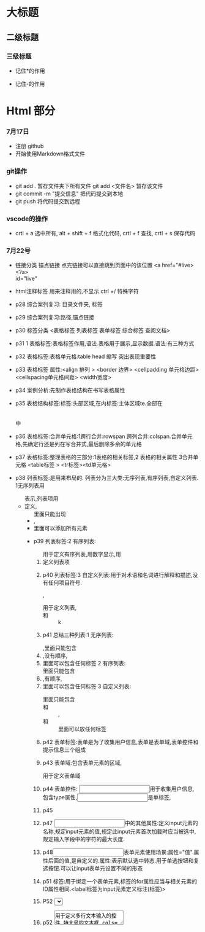 # 大标题
## 二级标题
### 三级标题
  * 记住*的作用
  - 记住-的作用

# Html 部分

### 7月17日
  * 注册 github
  * 开始使用Markdown格式文件

### git操作
  * git add . 暂存文件夹下所有文件 git add <文件名> 暂存该文件
  * git commit -m "提交信息" 把代码提交到本地
  * git push 将代码提交到远程
  
### vscode的操作
  * crtl + a 选中所有, alt + shift + f 格式化代码, crtl + f 查找, crtl + s 保存代码

### 7月22号
  * 链接分类 锚点链接  点完链接可以直接跳到页面中的该位置 <a href="#live><?a><br />   id="live"
  * html注释标签   用来注释用的,不显示 ctrl +/   特殊字符 
  * p28 综合案列复习: 目录文件夹,  标签
  * p29 综合案列复习:路径,锚点链接
  * p30 标签分类 <表格标签  列表标签 表单标签 综合标签 查阅文档>
  * p31 1 表格标签:表格标签作用,语法.表格用于展示,显示数据.语法:有三种方式
  * p32 表格标签:表格单元格:<th>table head 缩写  突出表现重要性
  * p33 表格标签  属性:<align 排列 > <border 边界> <cellpadding 单元格边距> <cellspacing单元格间距> <width宽度>
  * p34 案例分析:先制作表格结构在书写表格属性
  * p35 表格结构标签:<thead>标签:头部区域,<thead>在<tr>内<tbody>标签:主体区域te.全部在<table></table>中
  * p36 表格标签:合并单元格:1跨行合并:rowspan  跨列合并:colspan.合并单元格,先确定行还是列在写合并式,最后删除多余的单元格
  * p37 表格标签:整理表格的三部分:1表格的相关标签,2 表格的相关属性 3合并单元格  <table标签 > <tr标签><td单元格>
  * p38 列表标签:是用来布局的.   列表分为三大类:无序列表,有序列表,自定义列表. 1无序列表用<ul>表示,列表项用<li>定义,<ul>里面只能出现<li>,<li>里面可以添加所有元素
  * p39 列表标签:2 有序列表:<ol>用于定义有序列表,用数字显示,用<li>定义列表项
  * p40 列表标签:3 自定义列表:用于对术语和名词进行解释和描述,没有任何项目符号.<dl>,<dl>用于定义列表,<dt>和<dd>k
  * p41 总结三种列表:1 无序列表:<ul></ul>,里面只能包含<li>,没有顺序,<li>里面可以包含任何标签   2 有序列表:<ol></OL>里面只能包含<li>,有顺序,<li>里面可以包含任何标签   3 自定义列表:<dl></dl>里面只能包含<dt>和<dd>,<dt>和<dd>里面可以放任何标签
  * p42 表单标签:表单是为了收集用户信息,表单是表单域,表单控件和提示信息三个组成
  * p43 表单域:包含表单元素的区域,<form>用于定义表单域
  * p44 表单控件:  <input>用于收集用户信息,包含type属性,<input>是单标签,
  * p45 
  * p47 <input>中的其他属性:<name>定义input元素的名称,<value>规定input元素的值,<check>规定此input元素首次加载时应当被选中,<maxlength>规定输入字段中的字符的最大长度.
  * p48<input>表单元素使用场景:<value>属性="值".<name>属性后面的值,是自定义的.<checked>属性:表示默认选中转态.用于单选按钮和复选按钮.<type>可以让input表单元设置不同的形态
  * p51 <label>标签:用于绑定一个表单元素,<label>标签的for属性应当与相关元素的ID属性相同.<label标签为input元素定义标注(标签)>
  * P52 <select>标签控件定义下拉列表,中至少包含一对<option>
  * p52 <textarea>用于定义多行文本输入的控件,特大号的文本框.cols=每行中的字符数,rows=显示的行数
  * p53 表单元素的几个总结点:input输入元素,select下拉表单元素,textarea文本域表单元素
  *p60:css:  css简介.  目标:什么是css,能够使用css,能够设置文本样式,说出css的三种引入方式,能够使用chrome调试工具调试样式
  * p61:css简介:主要使用场景就是美化网页,布局网页的.css是层叠样式表<Cascading Style Sheets>的简称.css也是一种语言,用于设置html页面中的文本内容<字体,大小,对齐方式>,图片的外形,以及版面的布局和外显示样式.    美化html
  * p62 css的语法规范:css由两部分构成选择器以及一条或多条声明   h1:选择器,color:属性,font:属性.     属性和属性之间用<:>来分割,多个键值对之间用<;>来区分
  * p63 css代码风格:主要的书写方式:1 样式格式书写.2 样式大小写风格 3 样式空格风格     1样式格式书写:紧凑书写,展开书写  2样式大小写  3: 空格规范:属性值前面,冒号后面,保留一个空格.选择器<标签>和大括号中间保留空格
  * p64 css基础选择器:选择器的作用,就是选择标签用的
  * css基础选择器:选择器的分类:基础选择器和复合选择器两类.   基础选择器是由单个选择器组成的,
  * 基础选择器包括:标签选择器,类选择器,id选择器和通配选择器.  
    * 标签选择器:是指用html标签名称作为选择器,按标签分类
    * 类选择器:类选择器的使用场景:单独选一个或者几个标签.
    * id选择器:用#来定义,html元素以ID来设置ID选择器,css中ID选择器以#来定义.ID只能调用一次,别人用不了
    * 
  * p68 类选择器多类名:多类名使用方式:给一个标签指定多个类名   多类名开发中的场景:可以把一些标签的样式相同的放在一个类里面,都可以调用这个公众的类
   
  * p70 通配符选择器:*选取页面中所有的元素,不需要调用,自动就给所有的元素使用样式co
  * p71 css字体属性:用于定义字体系列,大小,粗细,和文本样式,使用font-family属性定义文本的字体系列,各种字体用逗号隔开,
  * p72 css字体`大小:用font-size属性定义字体大小.px<像素>大小是网页的常用的单位,谷歌默认字体大小16px,也可以给body指定整个页面文字的大小
  * p73 css字体加粗:css使用font-weight属性设置字体文本的粗细,<normal>默认值<不加粗的> <bold>定义粗体<加粗的> 100-900 400等同于normal,而700等同于bold 这个数字后面不跟单位
  * p74 文本样式:使用font-style属性设置文本的风格 normal的作用,浏览器会显示标准的字体样式 font-style:normal  italic的作用,浏览器会显示斜体的字体样式
  * p75 字体复合属性:使用font属性时,必须按上面语法格式中的顺序书写,不能跟换顺序,并且各个属性间以空格隔开,不需要设置的属性可以忽略<取默认值>,但必须保留font-size和font-family属性,否则font属性将不起作用
  * p76 字体属性总结:font-size表示字号,单位是px像素,一定要跟上单位. font-family表示字体,实际工作中按照团队约定来书写字体. font-weight表示字体粗细,加粗是700或者bold不加粗是normal或者400,记住数字不要跟单位. font-style表示字体样式,倾斜是italic,不倾斜是normal,常用normal. font表示字体连写:1字体连写是有顺序的,不能随意换位置 2其中字号和字体必须同时出现
  * p77 css文本属性:css Text<文本>属性可定义文本的外观,比如文本的颜色,对齐文本,装饰文本,文本缩写,行间距. color属性用于定义文本的颜色
  * p78对齐文本:Text-align属性用于设置元素内文本内容的水平对齐方式  属性值:<left,左对齐><right,右对齐><center,居中对齐>
  * p79 装饰文本:text-decoration属性规定添加文本的修饰,<none,默认><underline,下划线><overline,上划线><line-through删除线>
  * p80 文本缩进:text-indent属性用来指定文本的第一行的缩进,通常是将段落的首行缩进.em是一个相对单位,就是一个<font-size>一个文本的大小

  * p81 行间距:line-height属性用于设置行间的距离<行高>.可以控制文字行与行之间的距离
  * p82css文本属性总结:
  <color>表示文本颜色,用十六进制,简写#fff. 
` <text-align>表示文本对齐,可以设定文本水平的对齐方式.
  <text-indent>表示文本缩进,用于段落首行缩进两个字的间距,text-indent;2em                                   
  <text-decoration>表示文本修饰,记住添加下划线,underline取消下划线 none
   <line-height>表示行高,控制行与行之间的距离              
  * p83 css的引入方式:css的三种样式表:
    1 行内样式表<行内表>
    2 内部样式表<嵌入式>
    3 外部样式表<链接式>
   * 行内样式表:是在元素标签内部的style属性中设定css样式.适合于修改简单样式.style其实就是标签的属性,在双引号中间,写法要符合css规范,可以控制当前的标签设置样式
   * 外部样式表:适用于较多的情况,引入外部样式表步骤:1,新建一个后缀名为css的文件,把所有css代码都放入此文件中 2,在html文件页面中,使用<link>标签引入这个文件
   * p86 css引入方式总结:行内样式表;书写方便,权重高,但是结构样式混写.使用较少,控制一个标签.
                        内部样式表:部分结构和样式分离,但是没有彻底分离.使用较多,控制一个页面
                        外部样式表:完全实现结构和样式分离,但是需要引入,使用最多,可控制多个页面
  *87-90 综合案例

  Chrome调试工具:打开Chrome浏览器,按下F12键或者右击页面空白处 检查. 
               1 Ctrl+滚轮可以放大开发者工具代码大小            
               2 左边是html元素结构,右边是css样式
               3 右边css样式可以改动数值<左右箭头或者直接输入>和查看颜色
               4 Ctrl+0复原浏览器大小
               5 如果点击元素,发现右侧没有样式引入,极有可能是类明或者样式引入错误
               6 如果有样式,但是样式前面有黄色叹号提示,则是样式属性书写错位
* css:目标   1 能使用emmet语法
             2 能够使用css复合选择器
             3能够书写伪类选择器的使用规范
             4 能够说出元素有几种显示模式
             5 能够写出元素显示模式的相互转换代码
             6 能够写出背景图片的设置方式
             7 能够计算css的权重
* p93 emmet语法:快速生成HTML结构语法
      1 生成标签 直接输入标签名按tab键即可 比如 div 然后tab,就可以生成<div></div>
      2 如果想要生成多个相同的标签 加上*就可以了 比如div*3就可以生成3个div
      3 如果有父子极关系的标签,可以用> 比如ul>li 就可以了
      4 如果有兄弟关系的标签,用+就可以了 比如div+p
      5 如果生成带有类名或者id名字的,直接写 .demo或者#two tab 键就可以了
      6 如果生成的div类名是有顺序的,可以用自增符号$
* p94 快速生成css样式语法:css基本采取简写形式即可
* p95 快速格式化代码: vscode 快速格式化代码:shift+Alt+F
* p96 css复合选择器:在css中,可以根据选择器的类型把选择器分为基础选择器和复合选择器,复合选择器是建立在基础选择器之上,对基本选择器进行组合形成的.
   * 复合选择器可以更准确,更高效的选择目标元素<标签
   * 复合选择器是由两个或多个基础选择器,通过不同的方式组合而成的
   * 常用的复合选择器包括:后代选择器,子选择器,并集选择器,伪类选择器等
* p97 css的复合选择器: 1 后代选择器:后代选择器又称为包含选择器,可以选择父元素里面的子元素.其写法就是把外层标签写在前面,内层标签写在后面,中间用空格分隔.当标签发生嵌套时,内层标签就成为外层的后代
* p98 css的复合选择器: 2 子选择器: 子选择器只能选择作为某元素的最近一级子元素.简单理解就是选亲二中元素

*P 100 并集选择器:并集选择器可以选择多组标签,同时为他们定义相同的样式.通常用于集体申明.通过英文符号<,>连接而成,任何形式的选择器都可以作为并集选择器的一部分
* P101伪类选择器:用于某些选择器添加特殊的效果,比如给链接添加特殊的效果,或选择第一个,第n个元素.书写的最大的特点是用冒号<;>表示,比如:hover,:first-child
* p102 链接伪类选择器:注意事项:1为了确保生效,请按照LVHA的循序顺序声明:link-:visited-:hover-:active
                             2记忆法:love hate或者lv包包hao
                             3因为a链接在浏览器中具有默认样式,所以我们实际工作中都需要给链接单独指定样式
* p103 focus伪类选择器:用于选择获得焦点的表单元素.焦点就是光标,一般情况<input>类表单元素才能获取,因此这个选择器也主要针对表单元素   
* p104:复合选择器总结:    选择器     作用                 特征          使用情况      隔开符号及用法
                      后代选择器   用来选择后代元素    可以是子孙后代      较多        符号是空格.nav a
                      子代选择器   选择最近一级元素    只选亲儿子          较少        符号是大于.nav>p
                      并集选择器   选择某些相同的元素  可以用于集体声明    较多         符号是逗号.nav,.header
                  链接伪类选择器   选择不同状态的链接   跟链接相关        较多          重点记住a{}和a:hover 实际开发的写法
                     :focus选择器 选择获得光标的表单    跟表单相关        较少         input:focus 记住这个写法

* p105 css的元素显示模式:作用:网页的标签非常多,在不同地方会用到不同类型的标签,了解他们的特点可以更好的布局我们的网页.html元素一般分为块元素和行内元素两种类型
* p106 html元素分为块元素和行内元素:常见的块元素有<h1>~<h6>,<div>,<ul>,<ol>,<li>等,其中<div>标签是最典型的块元素
        块元素的特点:1 比较霸道,自己独占一边
                    2 高度,宽度,外边距以及内边距都可以控制
                    3宽度默认是容器<父级宽度>的100%
                    4是一个容器及盒子,里面可以放行内或者块元素
* p107 行内元素:常见的行内元素有<a>,<strong>,<b>,<em>,<i>,<del>,<s>,<ins>,<u>,<span>等,其中<span>标签是最典型的行内元素.有的地方也将行内元素称为内联元素.
      行内元素的特点:1 相邻行内元素在一行上,一行可以显示多个
                    2 高,宽直接设置是无效的
                    3 默认宽度就是它本身内容的宽度
                    4 行内元素只能容纳文本或其他行内元素   注意:链接里面不能再放链接  特殊情况链接<a>里面可以放块级元素,但是给<a>转换一下块级模式最安全
* p108 行内块元素:在行内元素中有几个特殊的标签--<img/>,<input/>,<td>,他们同时具有块元素和行元素的特点.
        行内块元素的特点:1 和相邻行内元素<行内块>在一行上,但是他们之间会有空白缝隙,一行可以显示多个<行内元素特点>
                        2 默认宽度就是它本身内容的宽度<行内元素特点>
                        3 高度,行高,外边距以及内边距都可以控制<块元素特点>
* p109 css的元素显示模式;    元素模式     元素排列                    设置样式            默认宽度         包含
                            块级元素    一行只能放一个块级元素     可以设置宽度高度    容器级可以包含任何标签
                            行内元素    一行可以放多个行内元素     不可以直接设置宽度高度  容纳文本或则其他行内元素
                            行内块元素  一行放多个行内块元素   可以设置宽度和高度    它本身内容的宽度 
* 元素显示模式转换:特殊情况下,我们需要元素模式的转换,简单理解:一个模式的元素需要另外一个模式的特性

* p 112 案例:简洁版小米侧边栏:案例的核心思路分为两步
                        1 把链接a转换为块元素,这样链接就可以单独占一行,并且有宽度和高的
                        2 鼠标经过a给 链接设置背景颜色
* p 113 技巧:单行文字垂直居中的代码: 解决方案:让文字的行高等于盒子的高的就可以让文字在当前盒子内垂直居中            单行文字垂直居中的原理:行高的上下空隙和下空隙把文字挤到中间了.是如果行高小于盒子高度,文字会偏上,如果行高大于盒子高度,则文字偏下
* p114 css背景:通过给css背景属性,可以给页面元素添加背景样式.背景属性可以设置背景颜色,背景图片,背景平铺,背景图片位置,背景图像固定    1 背景颜色:background-color属性定义了元素的背景颜色<background-color>:颜色值;
* p115 背景图片:background-image属性描述了元素的背景图像.实际开发常见于logo或者一些装饰性的小图片或者是超大的背景图片,优点是非常便于控制位置<精灵图也是一种运用场景>
     参数值        作用
     none        无背景图<默认的
     url        使用绝对或相对地址指定背景图像
* p116 背景平铺:如果需要在HTML页面上对背景图像进行平铺,可以使用background-repeat属性 <repeat 平铺> <no-repeat 不平铺> <repeat-x 背景图像在横向上平铺> <repeat-y 背景图像在纵向平铺>
* p117 背景图片位置:利用<background-position>属性可以改变图片在背景中的位置.background-position:x  y;参数代表的意思是:x坐标和y坐标.可以使用方位名词或者精准单位
      参数值          说明
      length        百分数|由浮点数字和单位标识符组成的长度值
      postion       top|center|botton|left|center|right方位名词
  1 参数是方位名称:* 如果指定的两个值都是方位名词,则两个值前后顺序无关,比如left和top left效果一致
                  * 如果只指定了一个方位名词,另一个省略,则第二个值默认居中对齐
* p118 背景图片位置:案列

* p120 背景图片位置:1参数是方位名词:*如果指定的两个值都是方位名词,则两个值前后顺序无关,比如left top和top left效果一致                              *如果只指定了一个方位名词,另一个值省略,则第二个值默认居中对齐
                   2参数是精确单位*如果参数是精确坐标,那么第一个肯定是x坐标,第二个一定是y坐标
                                 *如果只指定一个数值,那该数值一定是x坐标,另一个默认垂直居中
* p121 参数是混合单位:如果指定的两个值是精准单位和方位名词混合使用,则第一个值是x坐标,第二个值是y坐标
* p122 背景图像固定<背景附着> <background-attachment>属性设置背景图像是否固定或者随着页面的其余部分滚动
    <background-attachment>后期可以制作视差滚动的效果
    参数          作用
    scrool     背景图像是随对象内容滚动
    fixed      背景图像固定
* p123 背景复合写法:为了简化背景属性的代码,我们可以将这些属性合并简写在同一个属性<background>中.从而节约代码量
   当使用简写属性时,没有特定的书写顺序,一般习惯约定顺序为:
    background:背景颜色,背景图片地址,背景平铺,背景图像滚动,背景图片位置
    background:transparent url<image.jpg> repeat-y fixed top;
* p124 背景色半透明:css3为我们提供了背景颜色半透明的效果
                   background:rgba<0,0,0,0.3>
  * 最后一个参数是alpha透明度,取值范围在0~1之间
  * 我们习惯把0.3的0省略掉,写为background:rgba<0,0,0.3>
  * 注意:背景半透明是指盒子背景半透明,盒子里面的内容不受影响
  * css3新增属性,是IE9+版本浏览器才支持的
  * 但是现在实际开发,我们不太关注兼容性写法了,可以放心使用
* p125 css背景,背景总结:  属性                        作用                  值
                       background-color         背景颜色           预定义的颜色值/十六进制/RGB码
                       background-image         背景图片           url<图片路径>
                       background-repeat        是否平铺           repeat/no-repeat/repeat-x/repeat-y
                       background-postion       背景位置           length/postion  分别是x 和 y坐标
                       background-attachment    背景附着           scroll<背景滚动> /fixed<背景固定>
                       背景简写                 书写更简单      背景颜色 背景图片地址 背景平铺 背景滚动 背景位置
                       背景色半透明              背景颜色半透明     background:rgba<0,0,0,0.3>;后面必须是4个值
* p126 综合案例-五彩导航:练习价值  1 链接属于行内元素,但是此时需要宽度高度,因此需要模式转换
                                 2 里面文字需要水平居中和垂直居中.因此需要单行文字垂直居中的代码
                                 3 链接里面需要设置背景图片,因此需要用到背景相关的相关属性设置
                                 4 鼠标经过变化背景图片,因此需要用到链接伪类选择器

